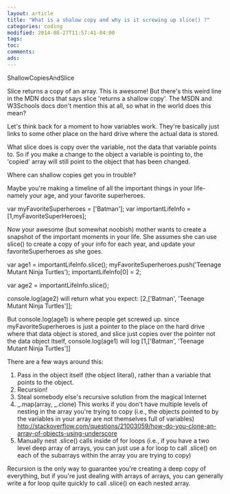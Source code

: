 ```yaml
---
layout: article
title: "What is a shalow copy and why is it screwing up slice() ?"
categories: coding
modified: 2014-08-27T11:57:41-04:00
tags: 
toc: 
comments: 
ads: 
---
```


ShallowCopiesAndSlice

Slice returns a copy of an array. This is awesome! But there's this weird line in the MDN docs that says slice 'returns a shallow copy'. The MSDN and W3Schools docs don't mention this at all, so what in the world does this mean? 

Let's think back for a moment to how variables work. They're basically just links to some other place on the hard drive where the actual data is stored. 

What slice does is copy over the variable, not the data that variable points to. So if you make a change to the object a variable is pointing to, the 'copied' array will still point to the object that has been changed. 

Where can shallow copies get you in trouble? 

Maybe you're making a timeline of all the important things in your life- namely your age, and your favorite superheroes. 

var myFavoriteSuperheroes = ['Batman'];
var importantLifeInfo = [1,myFavoriteSuperHeroes];

Now your awesome (but somewhat noobish) mother wants to create a snapshot of the important moments in your life. She assumes she can use slice() to create a copy of your info for each year, and update your favoriteSuperheroes as she goes. 

var age1 = importantLifeInfo.slice();
myFavoriteSuperheroes.push('Teenage Mutant Ninja Turtles');
importantLifeInfo[0] = 2;

var age2 = importantLifeInfo.slice();

console.log(age2) will return what you expect: 
[2,['Batman', 'Teenage Mutant Ninja Turtles']];

But console.log(age1) is where people get screwed up. 
since myFavoriteSuperheroes is just a pointer to the place on the hard drive where that data object is stored, and slice just copies over the pointer not the data object itself, console.log(age1) will log 
[1,['Batman', 'Teenage Mutant Ninja Turtles']] 

There are a few ways around this: 

1. Pass in the object itself (the object literal), rather than a variable that points to the object. 
2. Recursion! 
3. Steal somebody else's recursive solution from the magical Internet
4. _.map(array, _.clone) This works if you don't have multiple levels of nesting in the array you're trying to copy (i.e., the objects pointed to by the variables in your array are not themselves full of variables) http://stackoverflow.com/questions/21003059/how-do-you-clone-an-array-of-objects-using-underscore
5. Manually nest .slice() calls inside of for loops (i.e., if you have a two level deep array of arrays, you can just use a for loop to call .slice() on each of the subarrays within the array you are trying to copy) 

Recursion is the only way to guarantee you're creating a deep copy of everything, but if you're just dealing with arrays of arrays, you can generally write a for loop quite quickly to call .slice() on each nested array. 